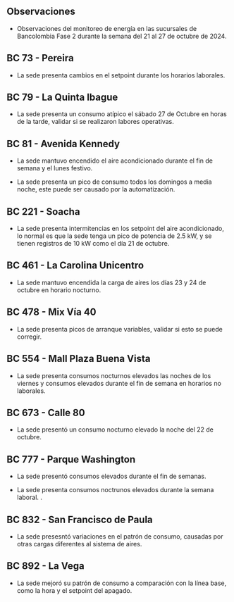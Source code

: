 ## Observaciones

<div align="right">

<!--<span style="font-size: smaller;"> Reporte semanal elaborado 02/01/2024</span> -->

</div>

- Observaciones del monitoreo de energía en las sucursales de Bancolombia Fase 2 durante la semana del 21 al 27 de octubre de 2024.

## BC 73 - Pereira

- La sede presenta cambios en el setpoint durante los horarios laborales.

## BC 79 - La Quinta Ibague

- La sede presenta un consumo atípico el sábado 27 de Octubre en horas de la tarde, validar si se realizaron labores operativas.

 ## BC 81 - Avenida Kennedy

- La sede mantuvo encendido el aire acondicionado durante el fin de semana y el lunes festivo. 

- La sede presenta un pico de consumo todos los domingos a media noche, este puede ser causado por la automatización.


<!-- ## BC 111 - Corozal

- Se presenta desconexión en los de aire, se está trabjando para reestablecer la comunicación. -->

<!-- - La sede presentó un consumo nocturno elevado la noche del 11 de Marzo. -->
<!-- Se corrige novedad de la carga del AA, para el 2 de mayo se puede tomar sede como referencia. Carga del aire era muy pequeña -->


<!--## BC 115 - Circunvalar Pereira

- La sede encedió el sistema de aire acondicionado el día 14 de octubre que representa un día festivo.-->

<!-- - La sede mejoró su patrón de consumo.-->

<!--- La sede encendió el equipo de aire acondicionado el dia 19 de agosto, que representa un día festivo.

- Esta sede presenta de forma recurrente el funcionamiento de equipos de aire acondicionado los días festivos.-->

<!-- -El cambio que presento la sede fue porque se pusieron las cargas de los cajeros que siempre funcionan -->

<!-- - La sede modificó su patrón de consumo histórico a partir del 30 de noviembre de 2023, especialmente en lo que respecta a los consumos nocturnos.-->

<!-- Se normaliza la novedad en la carga de aire acondicionado fuera del horario laboral a partir del 25 de noviembre, lo que resultará en una disminución en el consumo de energía y se reflejará en ahorros.-->

<!-- ## BC 138 - Mosquera

- La sede presenta horas de apagado más tarde de lo que se apaga un sucursal normalmente.-->

## BC 221 - Soacha

- La sede presenta intermitencias en los setpoint del aire acondicionado, lo normal es que la sede tenga un pico de potencia de 2.5 kW, y se tienen registros de 10 kW como el día 21 de octubre.

<!--- La sede ha aumentado el consumo en horarios nocturnos, probablemente se deba a un cambio en el setpoint, anteriormente este se apagaba por completo. -->

<!--## BC 265 Valle de Lili

- Se evidencia una diferencia del consumo promedio diario de 63.97 kWh/dia, lo que representa un 65 % de aumento respecto a la línea base.-->


<!--## BC 332 - Zipaquira

- La sede apagó tarde el sistema de aires la noche del 17 de octubre. -->

<!-- ## BC 334 - El Peñol

- Se presentan problemas con las medidas, se está validando esta información -->

<!--## BC 367 - Granada Meta 

- Se reestableció la comunicación con la sede el día 20 de Septiembre, se espera que la sede se vuelva a incorporar en el informe la siguiente semana.
-->
<!--## BC 384 - Anapoima 

- La sede apagó el aire en un horario más tarde de lo habitual el día 27 de semptiempre, validar la razón.-->

<!--## BC 385 - Villeta

- La sede encedió el sistema de aire acondicionado el día 14 de octubre que representa un día festivo. -->

<!--## BC 388 - CC Hayuelos

- La sede solucionó los problemas con el apagado de los aires, en este momento la sede registra un consumo estable. -->

<!--## BC 415 - El Retiro

- Se presentan problemas con la medida de los aires, se está realizando la revisón.-->

## BC 461 - La Carolina Unicentro

- La sede mantuvo encendida la carga de aires los días 23 y 24 de octubre en horario nocturno.

## BC 478 - Mix Vía 40

- La sede presenta picos de arranque variables, validar si esto se puede corregir.

<!--- La sede presenta un consumos nocturnos elevados durante la semana, el sistema de aires no fue apagado durante las noches de días laborales, validar la razón.-->

<!--La sede presentó consumos nocturnos elevados durante la semana, comparados con la línea base.-->

<!--## BC 479 - Pamplona

- La medida de los aires acondicionados presenta un valor mucho menor a comparación con la medida del totalizador, se está realizando la validación de variable. -->

<!--## BC 513 - El Dificil 

- La sede presentó un consumo nocturno elevado la noche del 9 de octubre. -->

<!--- La sede presentó consumos elevados los días que representan fin de semana. -->

<!-- - Para la sede se debe validar la instalación de las medidas de los equipos de aire.-->

<!-- - La sede presenta un patrón de consumo irregular, manteniendo el aire encendido en horas nocturnas.-->


<!--# BC 516 - Santa Marta

- Se evidencia una diferencia del consumo promedio diario de 50.75 kWh/dia, lo que representa un 16 % de disminución respecto a la línea base. -->


<!--## BC 517 - El Rodadero 

- La sede tuvo un apagado del sistema tardío la noche del 25 de septiembre.-->

 ## BC 554 - Mall Plaza Buena Vista

- La sede presenta consumos nocturnos elevados las noches de los viernes y consumos elevados durante el fin de semana en horarios no laborales.

<!--- La sede encendió el equipo de aire acondicionado el dia 19 de agosto, que representa un día festivo.-->

<!-- - La sede presenta un patrón de consumo irregular los días 5 y 6 de julio-->

<!-- - La sede presenta un conumo elevado el día 7 de julio que due domingo.-->
<!--## BC 583 - Riosucio

- La sede presentó consumos elevados la madrugada del 24 de septiembre a causa del aire acondicionado.-->

<!-- ## BC 619 - Plaza del Bosque Ibague-->

## BC 673 - Calle 80

- La sede presentó un consumo nocturno elevado la noche del 22 de octubre.  
<!-- ## BC 681 - Cerete

- El problema con la instalación de la medida de los equipos de aire ha sido solucionado.-->
<!-- - Se está validando la instalación de los equipos de medida del aire acondicionado.

- La sede normalizó su patrón de consumo.-->

<!-- ## BC 687 - Planeta Rica

<!-- - La sede presentó un consumo elevedo durante el fin de semana, el aire acondicionado se enciende de manera parcial, validar si se debe a alguna actividad operativa. -->
<!-- - La sede presentó una desconexión de la medida el día 18 de junio, y se reestableció la comunicación el día 21 de junio. -->

<!-- ## BC 689 - Metropolis 

- La sede encedió el sistema de aire acondicionado a carga parcial el día 14 de octubre que representa un día festivo.  -->

<!--## BC 733 - La Unión Valle

- La sede presentua un consumo nocturno la noche del 15 de agosto-->

<!-- - La sede presenta altos consumos nocturnos durante toda la semana. -->
<!--## BC 772 - Caicedonia -->

<!--- La sede presenta un consumo atípico la noche del 10 de octubre.-->

<!--## BC 775 - Bulevar 54

- La sede alcanzó a ser apagada el día 14 de octubre que fue festivo. -->

 ## BC 777 - Parque Washington 

- La sede presentó consumos elevados durante el fin de semanas.

<!--- La sede presenta un consumo nocturno elevado la noche del 19 de agosto.-->

- La sede presenta consumos noctrunos elevados durante la semana laboral.
.

<!--- Esta sede presenta de forma recurrente el funcionamiento de equipos de aire acondicionado los días festivos.-->

<!--## BC 781 - Prado Plaza

- la sede presentó consumos nocturnos elevados en comparación a la línea base por causa del sistema de aires acondicionados desde el 8 al 12 de octubre.-->

<!-- ## BC 802 - Puerto Lopez 

- La sede presenta un pico de consumo el sábado en la mañana.-->

## BC 832 - San Francisco de Paula

- La sede presesntó variaciones en el patrón de consumo, causadas por otras cargas diferentes al sistema de aires.

## BC 892 - La Vega

- La sede mejoró su patrón de consumo a comparación con la línea base, como la hora y el setpoint del apagado.


<!-- ## BC - Metropolitan

- La sede encedió el sistema de aire acondicionado a carga parcial el día 14 de octubre que representa un día festivo. -->

